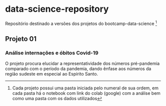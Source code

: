# data-science-repository
Repositório destinado a versões dos projetos do bootcamp-data-science [^1]

## Projeto 01
### Análise internações e óbitos Covid-19
O projeto procura elucidar a representatividade dos números pré-pandemia comparado com o período da pandemia, dando ênfase aos números da região sudeste em especial ao Espírito Santo.



	


[^1]: Cada projeto possui uma pasta iniciada pelo numeral de sua ordem, em cada pasta há o notebook com link do colab (google) com a análise bem como uma pasta com os dados utilizados
